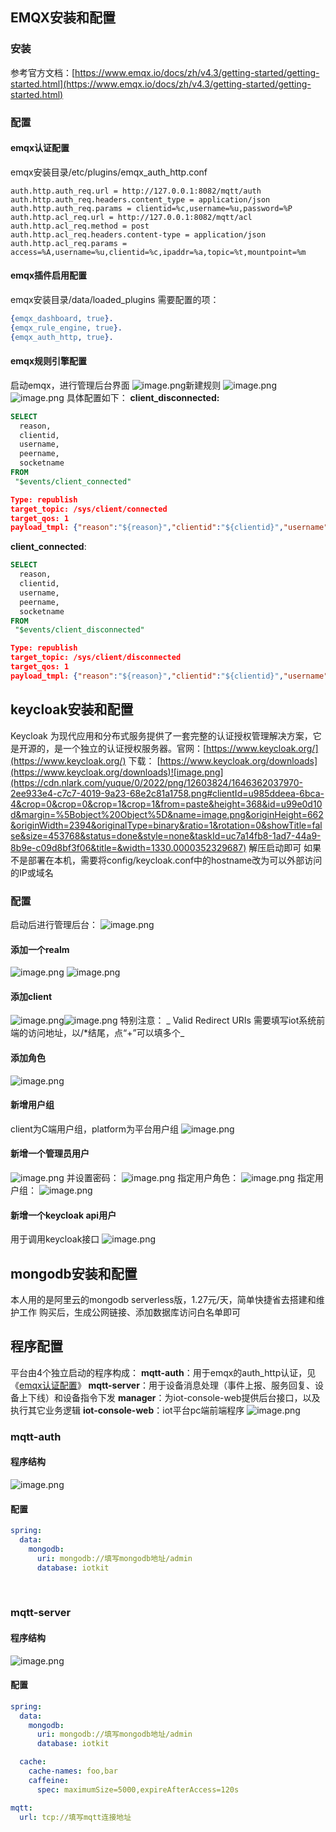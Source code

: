## EMQX安装和配置
### 安装
参考官方文档：[https://www.emqx.io/docs/zh/v4.3/getting-started/getting-started.html](https://www.emqx.io/docs/zh/v4.3/getting-started/getting-started.html)
### 配置
#### emqx认证配置
emqx安装目录/etc/plugins/emqx_auth_http.conf
```properties
auth.http.auth_req.url = http://127.0.0.1:8082/mqtt/auth
auth.http.auth_req.headers.content_type = application/json
auth.http.auth_req.params = clientid=%c,username=%u,password=%P
auth.http.acl_req.url = http://127.0.0.1:8082/mqtt/acl
auth.http.acl_req.method = post
auth.http.acl_req.headers.content-type = application/json
auth.http.acl_req.params = access=%A,username=%u,clientid=%c,ipaddr=%a,topic=%t,mountpoint=%m
```
#### emqx插件启用配置
emqx安装目录/data/loaded_plugins
需要配置的项：
```erlang
{emqx_dashboard, true}.
{emqx_rule_engine, true}.
{emqx_auth_http, true}.
```
#### emqx规则引擎配置
启动emqx，进行管理后台界面
![image.png](https://cdn.nlark.com/yuque/0/2022/png/12603824/1646361469338-c2a47705-7663-4747-bd98-ada424d06e18.png#clientId=u985ddeea-6bca-4&crop=0&crop=0&crop=1&crop=1&from=paste&height=532&id=u80366cb7&margin=%5Bobject%20Object%5D&name=image.png&originHeight=958&originWidth=2552&originalType=binary&ratio=1&rotation=0&showTitle=false&size=484997&status=done&style=none&taskId=u97af5399-e533-43c7-9beb-fe3bff98c81&title=&width=1417.7778153360637)新建规则
![image.png](https://cdn.nlark.com/yuque/0/2022/png/12603824/1646361550118-ae6d690b-54e9-4cc8-9d99-24ea703102ee.png#clientId=u985ddeea-6bca-4&crop=0&crop=0&crop=1&crop=1&from=paste&height=789&id=u369151bb&margin=%5Bobject%20Object%5D&name=image.png&originHeight=1420&originWidth=1886&originalType=binary&ratio=1&rotation=0&showTitle=false&size=183530&status=done&style=none&taskId=u551fb457-3c67-4fc1-92ff-b307b2bd37d&title=&width=1047.7778055344106)
![image.png](https://cdn.nlark.com/yuque/0/2022/png/12603824/1646361567954-3c247928-88dd-4ed2-bc86-7387d6a99910.png#clientId=u985ddeea-6bca-4&crop=0&crop=0&crop=1&crop=1&from=paste&height=601&id=u320f14ab&margin=%5Bobject%20Object%5D&name=image.png&originHeight=1082&originWidth=2178&originalType=binary&ratio=1&rotation=0&showTitle=false&size=126355&status=done&style=none&taskId=u3719e96f-ea63-40cc-930b-56cd13c7a26&title=&width=1210.0000320540544)
具体配置如下：
**client_disconnected:**
```sql
SELECT
  reason,
  clientid,
  username,
  peername,
  socketname
FROM
 "$events/client_connected"
```
```json
Type: republish
target_topic: /sys/client/connected
target_qos: 1
payload_tmpl: {"reason":"${reason}","clientid":"${clientid}","username":"${username}","peername":"${peername}","socketname":"${socketname}"}
```
**client_connected**:
```sql
SELECT
  reason,
  clientid,
  username,
  peername,
  socketname
FROM
 "$events/client_disconnected"
```
```json
Type: republish
target_topic: /sys/client/disconnected
target_qos: 1
payload_tmpl: {"reason":"${reason}","clientid":"${clientid}","username":"${username}","peername":"${peername}","socketname":"${socketname}"}
```


## keycloak安装和配置
Keycloak 为现代应用和分布式服务提供了一套完整的认证授权管理解决方案，它是开源的，是一个独立的认证授权服务器。官网：[https://www.keycloak.org/](https://www.keycloak.org/)
下载：
[https://www.keycloak.org/downloads](https://www.keycloak.org/downloads)![image.png](https://cdn.nlark.com/yuque/0/2022/png/12603824/1646362037970-2ee933e4-c7c7-4019-9a23-68e2c81a1758.png#clientId=u985ddeea-6bca-4&crop=0&crop=0&crop=1&crop=1&from=paste&height=368&id=u99e0d10d&margin=%5Bobject%20Object%5D&name=image.png&originHeight=662&originWidth=2394&originalType=binary&ratio=1&rotation=0&showTitle=false&size=453768&status=done&style=none&taskId=uc7a14fb8-1ad7-44a9-8b9e-c09d8bf3f06&title=&width=1330.0000352329687)
解压启动即可
如果不是部署在本机，需要将config/keycloak.conf中的hostname改为可以外部访问的IP或域名
### 配置
启动后进行管理后台：
![image.png](https://cdn.nlark.com/yuque/0/2022/png/12603824/1646362407165-1d2869de-e3df-499a-a417-22ce7617a826.png#clientId=u985ddeea-6bca-4&crop=0&crop=0&crop=1&crop=1&from=paste&height=633&id=u1f25352d&margin=%5Bobject%20Object%5D&name=image.png&originHeight=1140&originWidth=2180&originalType=binary&ratio=1&rotation=0&showTitle=false&size=571762&status=done&style=none&taskId=u32b28065-e954-452c-8724-a146462b958&title=&width=1211.1111431945997)
#### 添加一个realm
![image.png](https://cdn.nlark.com/yuque/0/2022/png/12603824/1646362463636-712380e6-9d84-4c90-9702-da939df1565b.png#clientId=u985ddeea-6bca-4&crop=0&crop=0&crop=1&crop=1&from=paste&height=314&id=uc255089b&margin=%5Bobject%20Object%5D&name=image.png&originHeight=566&originWidth=686&originalType=binary&ratio=1&rotation=0&showTitle=false&size=60196&status=done&style=none&taskId=u945f47db-8917-4df3-8e21-7808bf4f69f&title=&width=381.111121207108)
![image.png](https://cdn.nlark.com/yuque/0/2022/png/12603824/1646362546918-18626af6-51c8-4f92-9f3a-1031caf15393.png#clientId=u985ddeea-6bca-4&crop=0&crop=0&crop=1&crop=1&from=paste&height=502&id=u61b2b0da&margin=%5Bobject%20Object%5D&name=image.png&originHeight=904&originWidth=928&originalType=binary&ratio=1&rotation=0&showTitle=false&size=85044&status=done&style=none&taskId=u550d3e0b-8e00-451b-b356-abc66284565&title=&width=515.555569213114)
#### 添加client
![image.png](https://cdn.nlark.com/yuque/0/2022/png/12603824/1646362708842-0e24469b-9d8f-49b3-aa1a-5134af919ec7.png#clientId=u985ddeea-6bca-4&crop=0&crop=0&crop=1&crop=1&from=paste&height=826&id=u3260aa5d&margin=%5Bobject%20Object%5D&name=image.png&originHeight=1486&originWidth=1894&originalType=binary&ratio=1&rotation=0&showTitle=false&size=230619&status=done&style=none&taskId=ufc9e10b0-6795-42ad-af03-44a23c10f84&title=&width=1052.2222500965927)![image.png](https://cdn.nlark.com/yuque/0/2022/png/12603824/1646362804161-7b4cc57c-1ff7-4e35-8348-2870fdc8cd37.png#clientId=u985ddeea-6bca-4&crop=0&crop=0&crop=1&crop=1&from=paste&height=403&id=uc8982895&margin=%5Bobject%20Object%5D&name=image.png&originHeight=726&originWidth=1610&originalType=binary&ratio=1&rotation=0&showTitle=false&size=85484&status=done&style=none&taskId=ub9301eae-e69e-45bc-8e40-6ed049fd051&title=&width=894.444468139131)
特别注意：
_ Valid Redirect URIs 需要填写iot系统前端的访问地址，以/*结尾，点“+”可以填多个_
#### 添加角色
![image.png](https://cdn.nlark.com/yuque/0/2022/png/12603824/1646363526883-4a51c812-4cd2-4a6f-95ef-f1daa830f410.png#clientId=u985ddeea-6bca-4&crop=0&crop=0&crop=1&crop=1&from=paste&height=403&id=u46de2d93&margin=%5Bobject%20Object%5D&name=image.png&originHeight=726&originWidth=2042&originalType=binary&ratio=1&rotation=0&showTitle=false&size=449437&status=done&style=none&taskId=u6319f808-048b-4690-997d-b8ba5a724ce&title=&width=1134.4444744969599)
#### 新增用户组
client为C端用户组，platform为平台用户组
![image.png](https://cdn.nlark.com/yuque/0/2022/png/12603824/1646364377380-c90ffaf7-b5e5-43c7-80b5-b0fbcee9e79e.png#clientId=u985ddeea-6bca-4&crop=0&crop=0&crop=1&crop=1&from=paste&height=591&id=uc69f55b2&margin=%5Bobject%20Object%5D&name=image.png&originHeight=1064&originWidth=1222&originalType=binary&ratio=1&rotation=0&showTitle=false&size=119473&status=done&style=none&taskId=u00888a81-8ee2-4d68-8599-30d1b37bb3e&title=&width=678.8889068733032)
#### 新增一个管理员用户
![image.png](https://cdn.nlark.com/yuque/0/2022/png/12603824/1646363274878-81957323-31c2-41f4-9d76-3b7e9e000e8d.png#clientId=u985ddeea-6bca-4&crop=0&crop=0&crop=1&crop=1&from=paste&height=692&id=u91d8c013&margin=%5Bobject%20Object%5D&name=image.png&originHeight=1246&originWidth=1544&originalType=binary&ratio=1&rotation=0&showTitle=false&size=188855&status=done&style=none&taskId=u391ea8ae-6ac2-42d6-b600-d0ccee1a8b0&title=&width=857.7778005011294)
并设置密码：
![image.png](https://cdn.nlark.com/yuque/0/2022/png/12603824/1646363315839-8b08cc22-b0f2-4dee-af62-09a7003bcfcb.png#clientId=u985ddeea-6bca-4&crop=0&crop=0&crop=1&crop=1&from=paste&height=482&id=u0d2433aa&margin=%5Bobject%20Object%5D&name=image.png&originHeight=868&originWidth=1554&originalType=binary&ratio=1&rotation=0&showTitle=false&size=98033&status=done&style=none&taskId=uf5d1c686-e7ff-440b-957c-dd94f1b7177&title=&width=863.3333562038569)
指定用户角色：
![image.png](https://cdn.nlark.com/yuque/0/2022/png/12603824/1646363584659-f765b150-7941-4ab5-8458-6eac2b934435.png#clientId=u985ddeea-6bca-4&crop=0&crop=0&crop=1&crop=1&from=paste&height=340&id=ub784b904&margin=%5Bobject%20Object%5D&name=image.png&originHeight=612&originWidth=1394&originalType=binary&ratio=1&rotation=0&showTitle=false&size=263046&status=done&style=none&taskId=u8df0d607-82a9-4df8-b570-c902b82751e&title=&width=774.4444649602166)
指定用户组：
![image.png](https://cdn.nlark.com/yuque/0/2022/png/12603824/1646364460623-6e5f2b19-60dc-41cc-b7ba-4c1921944b91.png#clientId=u985ddeea-6bca-4&crop=0&crop=0&crop=1&crop=1&from=paste&height=321&id=uad769b6b&margin=%5Bobject%20Object%5D&name=image.png&originHeight=578&originWidth=1518&originalType=binary&ratio=1&rotation=0&showTitle=false&size=89127&status=done&style=none&taskId=u8ecdc268-dfec-4730-ab02-bdc9ef034ff&title=&width=843.3333556740379)


#### 新增一个keycloak api用户
用于调用keycloak接口
![image.png](https://cdn.nlark.com/yuque/0/2022/png/12603824/1646364020558-2252f661-bd31-4721-b31e-8610314d1da5.png#clientId=u985ddeea-6bca-4&crop=0&crop=0&crop=1&crop=1&from=paste&height=499&id=u85754047&margin=%5Bobject%20Object%5D&name=image.png&originHeight=898&originWidth=1462&originalType=binary&ratio=1&rotation=0&showTitle=false&size=99896&status=done&style=none&taskId=ufe8baf91-b062-4213-b2cb-e7cbc91d886&title=&width=812.2222437387637)


## mongodb安装和配置


本人用的是阿里云的mongodb serverless版，1.27元/天，简单快捷省去搭建和维护工作
购买后，生成公网链接、添加数据库访问白名单即可
## 程序配置
平台由4个独立启动的程序构成：
**mqtt-auth**：用于emqx的auth_http认证，见《[emqx认证配置](#CLNCe)》
**mqtt-server**：用于设备消息处理（事件上报、服务回复、设备上下线）和设备指令下发
**manager**：为iot-console-web提供后台接口，以及执行其它业务逻辑
**iot-console-web**：iot平台pc端前端程序
![image.png](https://cdn.nlark.com/yuque/0/2022/png/12603824/1646368262365-98b93960-b8af-4410-a5cf-338ac45329b4.png#clientId=u985ddeea-6bca-4&crop=0&crop=0&crop=1&crop=1&from=paste&height=388&id=wvxhq&margin=%5Bobject%20Object%5D&name=image.png&originHeight=698&originWidth=656&originalType=binary&ratio=1&rotation=0&showTitle=false&size=86948&status=done&style=none&taskId=u09a3aca8-a468-459e-af95-35a0c7b8e98&title=&width=364.44445409892546)


### mqtt-auth
#### 程序结构
![image.png](https://cdn.nlark.com/yuque/0/2022/png/12603824/1646369960452-a8722503-b5cc-4512-b416-d9b8610472eb.png#clientId=u680cddd7-508b-4&crop=0&crop=0&crop=1&crop=1&from=paste&height=337&id=u4dde0c06&margin=%5Bobject%20Object%5D&name=image.png&originHeight=606&originWidth=686&originalType=binary&ratio=1&rotation=0&showTitle=false&size=79551&status=done&style=none&taskId=u2943d2d6-844b-449c-9dad-474f8d521dc&title=&width=381.111121207108)
#### 配置
```yaml
spring:
  data:
    mongodb:
      uri: mongodb://填写mongodb地址/admin
      database: iotkit
```
​

### mqtt-server
#### 程序结构
![image.png](https://cdn.nlark.com/yuque/0/2022/png/12603824/1646371520326-569d4a24-db3e-4928-ad38-3ebcad040883.png#clientId=u680cddd7-508b-4&crop=0&crop=0&crop=1&crop=1&from=paste&height=337&id=u9fe9b355&margin=%5Bobject%20Object%5D&name=image.png&originHeight=606&originWidth=620&originalType=binary&ratio=1&rotation=0&showTitle=false&size=73146&status=done&style=none&taskId=uabd07468-279d-40b3-9b79-e4a00b98a68&title=&width=344.4444535691064)
#### 配置
```yaml
spring:
  data:
    mongodb:
      uri: mongodb://填写mongodb地址/admin
      database: iotkit

  cache:
    cache-names: foo,bar
    caffeine:
      spec: maximumSize=5000,expireAfterAccess=120s

mqtt:
  url: tcp://填写mqtt连接地址

```
​

